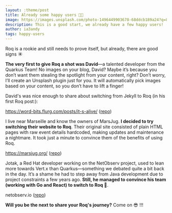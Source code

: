 ```yaml
---
layout: :theme/post
title: Already some happy users 🧑‍💻
image: https://images.unsplash.com/photo-1496449903678-68ddcb189a24?q=80&w=4140&auto=format&fit=crop&ixlib=rb-4.0.3&ixid=M3wxMjA3fDB8MHxwaG90by1wYWdlfHx8fGVufDB8fHx8fA%3D%3D
description: This is a good start, we already have a few happy users!
author: ia3andy
tags: happy-users
---
```


Roq is a rookie and still needs to prove itself, but already, there are good signs ☀️

**The very first to give Roq a shot was David**—a talented developer from the Quarkus Team! No images on your blog, David? Maybe it’s because you don’t want them stealing the spotlight from your content, right? Don’t worry, I’ll create an Unsplash plugin just for you. It will automatically pick images based on your content, so you don’t have to lift a finger!

David's was nice enough to share about switching from Jekyll to Roq (in his first Roq post:):

https://word-bits.flurg.com/posts/it-s-alive/ ([repo](https://github.com/dmlloyd/dmlloyd.github.io))


I live near Marseille and know the owners of MarsJug. **I decided to try switching their website to Roq**. Their original site consisted of plain HTML pages with raw event details hardcoded, making updates and maintenance a nightmare. It took just a minute to convince them of the benefits of using Roq.

https://marsjug.org/ ([repo](https://github.com/marsjug/marsjug.github.com/))

Jotak, a Red Hat developer working on the NetObserv project, used to lean more towards Vert.x than Quarkus—something we debated quite a bit back in the day. It’s a shame he had to step away from Java development due to project constraints a few years ago. **Still, he managed to convince his team (working with Go and React) to switch to Roq 🚀**.

netobserv.io ([repo](https://github.com/netobserv/netobserv.github.io))



**Will you be the next to share your Roq's journey?** Come on 😎 !!!



